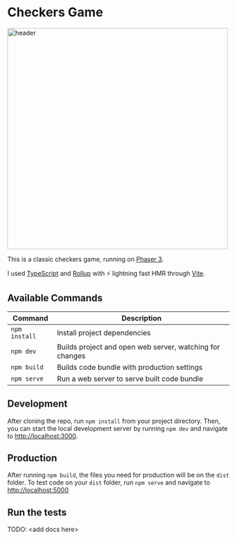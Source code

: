 # Checkers Game

 <img align="center" src="https://i.imgur.com/6lcIxDs.png" alt="header" width="500"/>

This is a classic checkers game, running on [Phaser 3](https://github.com/photonstorm/phaser).

I used [TypeScript](https://www.typescriptlang.org/) and [Rollup](https://rollupjs.org) with ⚡️ lightning fast HMR through [Vite](https://vitejs.dev/).

## Available Commands

| Command | Description |
|---------|-------------|
| `npm install` | Install project dependencies |
| `npm dev` | Builds project and open web server, watching for changes |
| `npm build` | Builds code bundle with production settings  |
| `npm serve` | Run a web server to serve built code bundle |

## Development

After cloning the repo, run `npm install` from your project directory. Then, you can start the local development
server by running `npm dev` and navigate to <http://localhost:3000>.

## Production

After running `npm build`, the files you need for production will be on the `dist` folder.
To test code on your `dist` folder, run `npm serve` and navigate to <http://localhost:5000>

## Run the tests

TODO: \<add docs here\>
